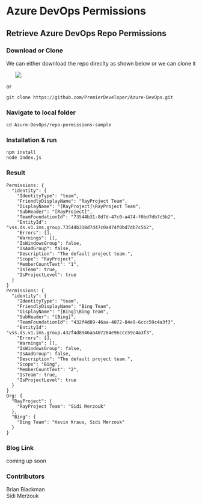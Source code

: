 # Azure DevOps Permissions

## Retrieve Azure DevOps Repo Permissions 

### Download or Clone 
We can either download the repo direclty as shown below or we can clone it
<ul>
  <img src="https://res.cloudinary.com/dcqrxsgq8/image/upload/v1551993461/github-example/download-git.jpg" />
</ul>

or

`git clone https://github.com/PremierDeveloper/Azure-DevOps.git`

### Navigate to local folder

`cd Azure-DevOps/repo-permissions-sample`

### Installation & run 

`npm install` </br>
`node index.js`

### Result

```
Permissions: {
  "identity": {
    "IdentityType": "team",
    "FriendlyDisplayName": "RayProject Team",
    "DisplayName": "[RayProject]\RayProject Team",
    "SubHeader": "[RayProject]",
    "TeamFoundationId": "73544b31-8d7d-47c0-a474-f0bd7db7c5b2",
    "EntityId": "vss.ds.v1.ims.group.73544b318d7d47c0a474f0bd7db7c5b2",
    "Errors": [],
    "Warnings": [],
    "IsWindowsGroup": false,
    "IsAadGroup": false,
    "Description": "The default project team.",
    "Scope": "RayProject",
    "MemberCountText": "1",
    "IsTeam": true,
    "IsProjectLevel": true
  }
}
Permissions: {
  "identity": {
    "IdentityType": "team",
    "FriendlyDisplayName": "Bing Team",
    "DisplayName": "[Bing]\Bing Team",
    "SubHeader": "[Bing]",
    "TeamFoundationId": "432f4d89-46aa-4072-84e9-6ccc59c4a3f3",
    "EntityId": "vss.ds.v1.ims.group.432f4d8946aa407284e96ccc59c4a3f3",
    "Errors": [],
    "Warnings": [],
    "IsWindowsGroup": false,
    "IsAadGroup": false,
    "Description": "The default project team.",
    "Scope": "Bing",
    "MemberCountText": "2",
    "IsTeam": true,
    "IsProjectLevel": true
  }
}
Org: {
  "RayProject": {
    "RayProject Team": "Sidi Merzouk"
  },
  "Bing": {
    "Bing Team": "Kevin Kraus, Sidi Merzouk"
  }
}

```

### Blog Link

<link>coming up soon </link>

### Contributors
Brian Blackman </br>
Sidi Merzouk

